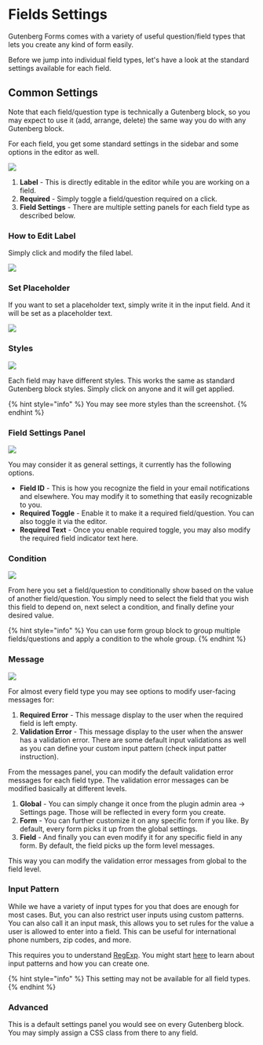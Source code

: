 # Fields Settings

Gutenberg Forms comes with a variety of useful question/field types that lets you create any kind of form easily.

Before we jump into individual field types, let's have a look at the standard settings available for each field. 

## Common Settings

Note that each field/question type is technically a Gutenberg block, so you may expect to use it \(add, arrange, delete\) the same way you do with any Gutenberg block.

For each field, you get some standard settings in the sidebar and some options in the editor as well.

![](../.gitbook/assets/image-2020-06-23-at-5.19.28-pm.png)

1. **Label** - This is directly editable in the editor while you are working on a field.
2. **Required** - Simply toggle a field/question required on a click.
3. **Field Settings** - There are multiple setting panels for each field type as described below.

### How to Edit Label

Simply click and modify the filed label.

![](../.gitbook/assets/screen-recording-2020-06-23-at-05.34-pm.gif)

### Set Placeholder

If you want to set a placeholder text, simply write it in the input field. And it will be set as a placeholder text.

![](../.gitbook/assets/screen-recording-2020-06-23-at-05.35-pm.gif)

### Styles

![](../.gitbook/assets/image-2020-06-23-at-5.44.51-pm.png)

Each field may have different styles. This works the same as standard Gutenberg block styles. Simply click on anyone and it will get applied. 

{% hint style="info" %}
You may see more styles than the screenshot.
{% endhint %}

### Field Settings Panel

![](../.gitbook/assets/image-2020-06-23-at-5.47.05-pm.png)

You may consider it as general settings, it currently has the following options.

* **Field ID** - This is how you recognize the field in your email notifications and elsewhere. You may modify it to something that easily recognizable to you. 
* **Required Toggle** - Enable it to make it a required field/question. You can also toggle it via the editor.
* **Required Text** - Once you enable required toggle, you may also modify the required field indicator text here.

### Condition

![](../.gitbook/assets/image-2020-06-23-at-6.57.34-pm.png)

From here you set a field/question to conditionally show based on the value of another field/question. You simply need to select the field that you wish this field to depend on, next select a condition, and finally define your desired value. 

{% hint style="info" %}
You can use form group block to group multiple fields/questions and apply a condition to the whole group.
{% endhint %}

### Message

![](../.gitbook/assets/image-2020-06-23-at-7.05.03-pm.png)

For almost every field type you may see options to modify user-facing messages for:

1. **Required Error** - This message display to the user when the required field is left empty. 
2. **Validation Error** - This message display to the user when the answer has a validation error. There are some default input validations as well as you can define your custom input pattern \(check input patter instruction\).

From the messages panel, you can modify the default validation error messages for each field type. The validation error messages can be modified basically at different levels.

1. **Global** - You can simply change it once from the plugin admin area → Settings page. Those will be reflected in every form you create.
2. **Form** - You can further customize it on any specific form if you like. By default, every form picks it up from the global settings.
3. **Field** - And finally you can even modify it for any specific field in any form. By default, the field picks up the form level messages.

This way you can modify the validation error messages from global to the field level. 

### Input Pattern

While we have a variety of input types for you that does are enough for most cases. But, you can also restrict user inputs using custom patterns. You can also call it an input mask, this allows you to set rules for the value a user is allowed to enter into a field. This can be useful for international phone numbers, zip codes, and more.

This requires you to understand [RegExp](https://developer.mozilla.org/en-US/docs/Web/JavaScript/Reference/Global_Objects/RegExp). You might start [here](https://html.com/attributes/input-pattern/) to learn about input patterns and how you can create one.

{% hint style="info" %}
This setting may not be available for all field types. 
{% endhint %}

### Advanced

This is a default settings panel you would see on every Gutenberg block. You may simply assign a CSS class from there to any field. 

